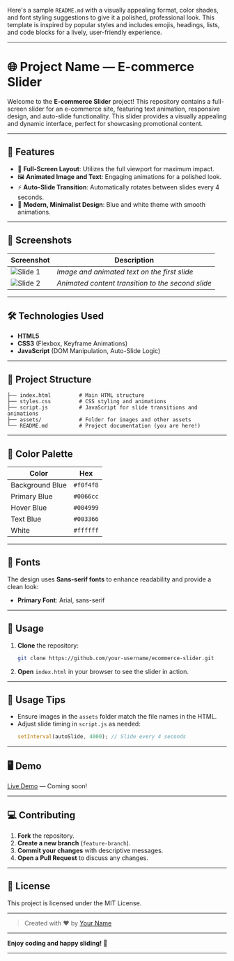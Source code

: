 Here's a sample `README.md` with a visually appealing format, color shades, and font styling suggestions to give it a polished, professional look. This template is inspired by popular styles and includes emojis, headings, lists, and code blocks for a lively, user-friendly experience.

---

# 🌐 **Project Name** — E-commerce Slider

Welcome to the **E-commerce Slider** project! This repository contains a full-screen slider for an e-commerce site, featuring text animation, responsive design, and auto-slide functionality. This slider provides a visually appealing and dynamic interface, perfect for showcasing promotional content.

---

## 🚀 **Features**

- 🎨 **Full-Screen Layout**: Utilizes the full viewport for maximum impact.
- 🖼️ **Animated Image and Text**: Engaging animations for a polished look.
- ⚡ **Auto-Slide Transition**: Automatically rotates between slides every 4 seconds.
- 🎯 **Modern, Minimalist Design**: Blue and white theme with smooth animations.

---

## 📸 **Screenshots**

| Screenshot | Description |
|------------|-------------|
| ![Slide 1](./assets/screenshot1.png) | *Image and animated text on the first slide* |
| ![Slide 2](./assets/screenshot2.png) | *Animated content transition to the second slide* |

---

## 🛠️ **Technologies Used**

- **HTML5**
- **CSS3** (Flexbox, Keyframe Animations)
- **JavaScript** (DOM Manipulation, Auto-Slide Logic)

---

## 📂 **Project Structure**

```
├── index.html         # Main HTML structure
├── styles.css         # CSS styling and animations
├── script.js          # JavaScript for slide transitions and animations
├── assets/            # Folder for images and other assets
└── README.md          # Project documentation (you are here!)
```

---

## 🌈 **Color Palette**

| Color               | Hex        |
|---------------------|------------|
| Background Blue     | `#f0f4f8`  |
| Primary Blue        | `#0066cc`  |
| Hover Blue          | `#004999`  |
| Text Blue           | `#003366`  |
| White               | `#ffffff`  |

---

## 🎨 **Fonts**

The design uses **Sans-serif fonts** to enhance readability and provide a clean look:
- **Primary Font**: Arial, sans-serif

---

## 📖 **Usage**

1. **Clone** the repository:
   ```bash
   git clone https://github.com/your-username/ecommerce-slider.git
   ```

2. **Open** `index.html` in your browser to see the slider in action.

---

## 🎯 **Usage Tips**

- Ensure images in the `assets` folder match the file names in the HTML.
- Adjust slide timing in `script.js` as needed:
   ```javascript
   setInterval(autoSlide, 4000); // Slide every 4 seconds
   ```

---

## 🖥️ **Demo**

[Live Demo](#) — Coming soon!

---

## 💻 **Contributing**

1. **Fork** the repository.
2. **Create a new branch** (`feature-branch`).
3. **Commit your changes** with descriptive messages.
4. **Open a Pull Request** to discuss any changes.

---

## 📄 **License**

This project is licensed under the MIT License.

---

> Created with ❤️ by [Your Name](https://github.com/your-username)

--- 

**Enjoy coding and happy sliding!** 🎉

--- 
